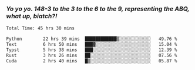 ### ***Yo yo yo. 148-3 to the 3 to the 6 to the 9, representing the ABQ, what up, biatch?!***

<!--START_SECTION:waka-->

```txt
Total Time: 45 hrs 30 mins

Python        22 hrs 39 mins  ████████████▒░░░░░░░░░░░░   49.76 %
Text          6 hrs 50 mins   ███▓░░░░░░░░░░░░░░░░░░░░░   15.04 %
Typst         5 hrs 38 mins   ███░░░░░░░░░░░░░░░░░░░░░░   12.39 %
Rust          3 hrs 26 mins   ██░░░░░░░░░░░░░░░░░░░░░░░   07.56 %
Cuda          2 hrs 40 mins   █▒░░░░░░░░░░░░░░░░░░░░░░░   05.87 %
```

<!--END_SECTION:waka-->

<!--
**AJMC2002/AJMC2002** is a ✨ _special_ ✨ repository because its `README.md` (this file) appears on your GitHub profile.

Here are some ideas to get you started:

- 🔭 I’m currently working on ...
- 🌱 I’m currently learning ...
- 👯 I’m looking to collaborate on ...
- 🤔 I’m looking for help with ...
- 💬 Ask me about ...
- 📫 How to reach me: ...
- 😄 Pronouns: ...
- ⚡ Fun fact: ...
-->
